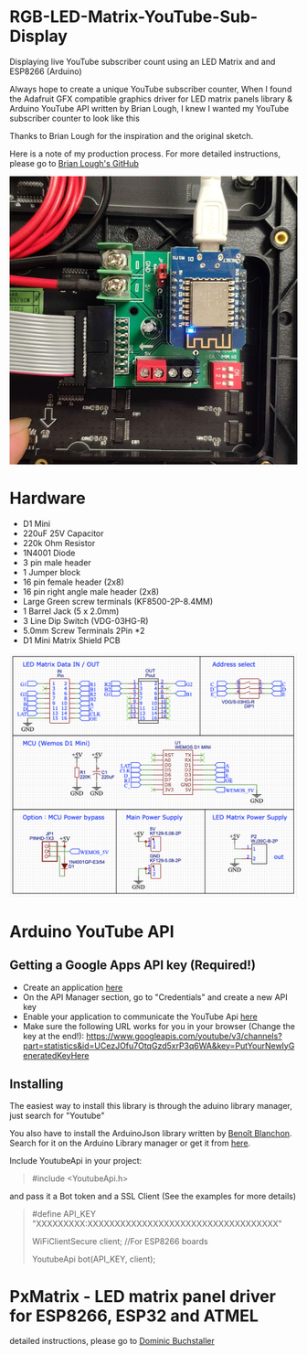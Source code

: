 # RGB-LED-Matrix-YouTube-Sub-Display
Displaying live YouTube subscriber count using an LED Matrix and and ESP8266 (Arduino)

Always hope to create a unique YouTube subscriber counter, 
When I found the Adafruit GFX compatible graphics driver for LED matrix panels library & Arduino YouTube API written by Brian Lough, I knew I wanted my YouTube subscriber counter to look like this

Thanks to Brian Lough for the inspiration and the original sketch.

Here is a note of my production process. For more detailed instructions, please go to [Brian Lough's GitHub](https://github.com/witnessmenow)

![github](https://github.com/James-workshop/RGB-LED-Matrix-YouTube-Sub-Display/blob/master/RGB-LED-Matrix-YouTube-Sub-Display.jpg "RGB LED Matrix YouTube Sub Display")

# Hardware

* D1 Mini
* 220uF 25V Capacitor
* 220k Ohm Resistor
* 1N4001 Diode
* 3 pin male header
* 1 Jumper block
* 16 pin female header (2x8)
* 16 pin right angle male header (2x8)
* Large Green screw terminals (KF8500-2P-8.4MM)
* 1 Barrel Jack (5 x 2.0mm)
* 3 Line Dip Switch (VDG-03HG-R)
* 5.0mm Screw Terminals 2Pin *2
* D1 Mini Matrix Shield PCB

![github](https://github.com/James-workshop/RGB-LED-Matrix-YouTube-Sub-Display/blob/master/Schematic.png "Schematic")

# Arduino YouTube API
## Getting a Google Apps API key (Required!)
* Create an application [here](https://console.developers.google.com/)
* On the API Manager section, go to "Credentials" and create a new API key
* Enable your application to communicate the YouTube Api [here](https://console.developers.google.com/apis/api/youtube)
* Make sure the following URL works for you in your browser (Change the key at the end!): <https://www.googleapis.com/youtube/v3/channels?part=statistics&id=UCezJOfu7OtqGzd5xrP3q6WA&key=PutYourNewlyGeneratedKeyHere>


## Installing
The easiest way to install this library is through the aduino library manager, just search for "Youtube"

You also have to install the ArduinoJson library written by [Benoît Blanchon](https://github.com/bblanchon). Search for it on the Arduino Library manager or get it from [here](https://github.com/bblanchon/ArduinoJson).

Include YoutubeApi in your project:

> #include <YoutubeApi.h>

and pass it a Bot token and a SSL Client (See the examples for more details)

>#define API_KEY "XXXXXXXXX:XXXXXXXXXXXXXXXXXXXXXXXXXXXXXXXXXXX"
>
>WiFiClientSecure client; //For ESP8266 boards
>
>YoutubeApi bot(API_KEY, client);

# PxMatrix - LED matrix panel driver for ESP8266, ESP32 and ATMEL

detailed instructions, please go to [Dominic Buchstaller](https://github.com/2dom/PxMatrix)



